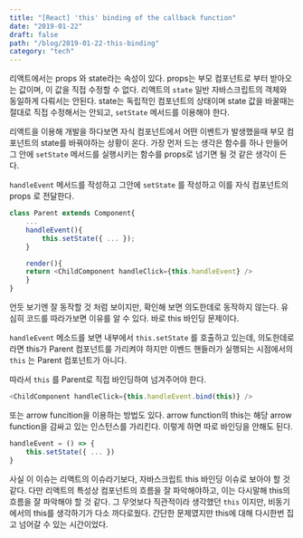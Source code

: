 ```yaml
---
title: "[React] 'this' binding of the callback function"
date: "2019-01-22"
draft: false
path: "/blog/2019-01-22-this-binding"
category: "tech"
---
```


리액트에서는 props 와 state라는 속성이 있다. props는 부모 컴포넌트로 부터 받아오는 값이며, 이 값을 직접 수정할 수 없다. 리액트의 `state` 일반 자바스크립트의 객체와 동일하게 다뤄서는 안된다. state는 독립적인 컴포넌트의 상태이며 state 값을 바꿀때는 절대로 직접 수정해서는 안되고, `setState` 메서드를 이용해야 한다.

리액트을 이용해 개발을 하다보면 자식 컴포넌트에서 어떤 이벤트가 발생했을때 부모 컴포넌트의 state를 바꿔야하는 상황이 온다. 가장 먼저 드는 생각은 함수를 하나 만들어 그 안에 `setState` 메서드를 실행시키는 함수를 props로 넘기면 될 것 같은 생각이 든다.

`handleEvent` 메서드를 작성하고 그안에 `setState` 를 작성하고 이를 자식 컴포넌트의 props 로 전달한다.

```javascript
class Parent extends Component{
    ...
    handleEvent(){
        this.setState({ ... });
    }

    render(){
    return <ChildComponent handleClick={this.handleEvent} />
    }
}
```

언듯 보기엔 잘 동작할 것 처럼 보이지만, 확인해 보면 의도한데로 동작하지 않는다. 유심히 코드를 따라가보면 이유를 알 수 있다. 바로 this 바인딩 문제이다.

`handleEvent` 메소드를 보면 내부에서 `this.setState` 를 호출하고 있는데, 의도한데로라면 this가 Parent 컴포넌트를 가리켜야 하지만 이벤드 핸들러가 실행되는 시점에서의 `this` 는 Parent 컴포넌트가 아니다.

따라서 `this` 를 Parent로 직접 바인딩하여 넘겨주어야 한다.

```javascript
<ChildComponent handleClick={this.handleEvent.bind(this)} />
```

또는 arrow funcition을 이용하는 방법도 있다. arrow function의 this는 해당 arrow function을 감싸고 있는 인스턴스를 가리킨다. 이렇게 하면 따로 바인딩을 안해도 된다.

```javascript
handleEvent = () => {
    this.setState({ ... })
}
```

사실 이 이슈는 리액트의 이슈라기보다, 자바스크립트 this 바인딩 이슈로 보아야 할 것 같다. 다만 리액트의 특성상 컴포넌트의 흐름을 잘 파악해야하고, 이는 다시말해 this의 흐름을 잘 파악해야 할 것 같다. 그 무엇보다 직관적이라 생각했던 `this` 이지만, 비동기에서의 this를 생각하기가 다소 까다로웠다. 간단한 문제였지만 this에 대해 다시한번 집고 넘어갈 수 있는 시간이었다.
